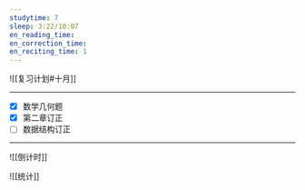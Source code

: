 ```yaml
---
studytime: 7
sleep: 3:22/10:07
en_reading_time: 
en_correction_time: 
en_reciting_time: 1
---
```

![[复习计划#十月]]

---

- [x] 数学几何题
- [x] 第二章订正
- [ ] 数据结构订正
---

![[倒计时]]

![[统计]]
